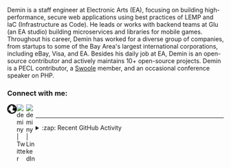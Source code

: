 Demin is a staff engineer at Electronic Arts (EA), focusing on building high-performance, secure web applications using best practices of LEMP and IaC (Infrastructure as Code). He leads or works with backend teams at Glu (an EA studio) building microservices and libraries for mobile games. Throughout his career, Demin has worked for a diverse group of companies, from startups to some of the Bay Area's largest international corporations, including eBay, Visa, and EA. Besides his daily job at EA, Demin is an open-source contributor and actively maintains 10+ open-source projects. Demin is a PECL contributor, a [Swoole](https://github.com/swoole) member, and an occasional conference speaker on PHP.

### Connect with me:

[<img align="left" alt="https://deminy.in" width="22px" src="https://raw.githubusercontent.com/iconic/open-iconic/master/svg/globe.svg" />][website]
[<img align="left" alt="deminy | Twitter" width="22px" src="https://cdn.jsdelivr.net/npm/simple-icons@v3/icons/twitter.svg" />][twitter]
[<img align="left" alt="deminy | LinkedIn" width="22px" src="https://cdn.jsdelivr.net/npm/simple-icons@v3/icons/linkedin.svg" />][linkedin]

<br />

[website]: https://deminy.in
[linkedin]: https://www.linkedin.com/in/deminy
[twitter]: https://twitter.com/deminy

---

<details>
  <summary>:zap: Recent GitHub Activity</summary>

<!--START_SECTION:activity-->
1. ❗ Opened issue [#100](https://github.com/amnuts/opcache-gui/issues/100) in [amnuts/opcache-gui](https://github.com/amnuts/opcache-gui)
2. 🔒 Closed issue [#41](https://github.com/swoole/docker-swoole/issues/41) in [swoole/docker-swoole](https://github.com/swoole/docker-swoole)
3. 🔒 Closed issue [#43](https://github.com/swoole/docker-swoole/issues/43) in [swoole/docker-swoole](https://github.com/swoole/docker-swoole)
4. 🗣 Commented on [#44](https://github.com/swoole/docker-swoole/issues/44#issuecomment-1659626628) in [swoole/docker-swoole](https://github.com/swoole/docker-swoole)
5. 🗣 Commented on [#41](https://github.com/swoole/docker-swoole/issues/41#issuecomment-1659607526) in [swoole/docker-swoole](https://github.com/swoole/docker-swoole)
<!--END_SECTION:activity-->

</details>
